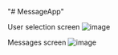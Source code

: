 "# MessageApp" 


User selection screen
![image](https://github.com/user-attachments/assets/f025211f-07bc-44dd-9360-2ac91483f463)



Messages screen
![image](https://github.com/user-attachments/assets/5806fbfc-095f-4032-880a-fe0549f833d9)
